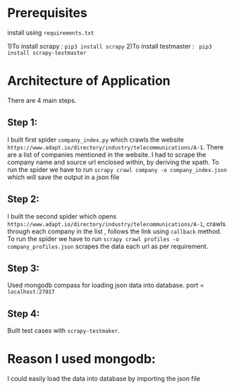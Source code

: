 
# Prerequisites

install using `requirements.txt`

1)To install scrapy : `pip3 install scrapy` 
2)To install testmaster : ` pip3 install scrapy-testmaster`

# Architecture of Application

There are 4 main steps.

## Step 1:
 I built first spider `company_index.py` which crawls the website `https://www.adapt.io/directory/industry/telecommunications/A-1`. There are a list of companies mentioned in the website. I had to scrape the company name and source url enclosed within, by deriving the xpath.
To run the spider we have to run `scrapy crawl company -o company_index.json` which will save the output in a json file

## Step 2:
I built the second spider which opens `https://www.adapt.io/directory/industry/telecommunications/A-1`, crawls through each company in the list , follows the link 
using `callback` method.
To run the spider we have to run `scrapy crawl profiles -o company_profiles.json`
scrapes the data each url as per requirement.

## Step 3:
Used mongodb compass for loading json data into database.
port =  `localhost:27017`

## Step 4:
Built test cases with `scrapy-testmaker`.

# Reason I used mongodb:
I could easily load the data into database by importing the json file



